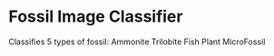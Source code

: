 # Fossil Image Classifier
Classifies 5 types of fossil:
  Ammonite
  Trilobite
  Fish
  Plant
  MicroFossil

